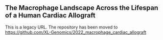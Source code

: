 ## The Macrophage Landscape Across the Lifespan of a Human Cardiac Allograft

This is a legacy URL. The repository has been moved to https://github.com/XL-Genomics/2022_macrophage_cardiac_allograft
